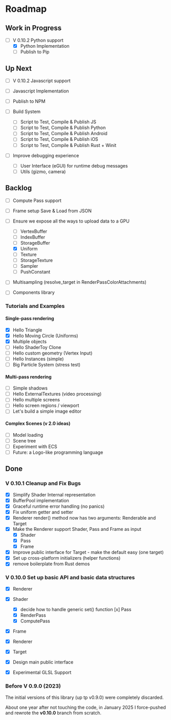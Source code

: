 # Roadmap

## Work in Progress

- [ ] V 0.10.2 Python support
  - [x] Python Implementation
  - [ ] Publish to Pip

## Up Next

- [ ] V 0.10.2 Javascript support
- [ ] Javascript Implementation
- [ ] Publish to NPM

- [ ] Build System

  - [ ] Script to Test, Compile & Publish JS
  - [ ] Script to Test, Compile & Publish Python
  - [ ] Script to Test, Compile & Publish Android
  - [ ] Script to Test, Compile & Publish iOS
  - [ ] Script to Test, Compile & Publish Rust + Winit

- [ ] Improve debugging experience
  - [ ] User Interface (eGUI) for runtime debug messages
  - [ ] Utils (gizmo, camera)

## Backlog

- [ ] Compute Pass support
- [ ] Frame setup Save & Load from JSON
- [ ] Ensure we expose all the ways to upload data to a GPU

  - [ ] VertexBuffer
  - [ ] IndexBuffer
  - [ ] StorageBuffer
  - [x] Uniform
  - [ ] Texture
  - [ ] StorageTexture
  - [ ] Sampler
  - [ ] PushConstant

- [ ] Multisampling (resolve_target in RenderPassColorAttachments)

- [ ] Components library

### Tutorials and Examples

#### Single-pass rendering

- [x] Hello Triangle
- [x] Hello Moving Circle (Uniforms)
- [x] Multiple objects
- [ ] Hello ShaderToy Clone
- [ ] Hello custom geometry (Vertex Input)
- [ ] Hello Instances (simple)
- [ ] Big Particle System (stress test)

#### Multi-pass rendering

- [ ] Simple shadows
- [ ] Hello ExternalTextures (video processing)
- [ ] Hello multiple screens
- [ ] Hello screen regions / viewport
- [ ] Let's build a simple image editor

#### Complex Scenes (v 2.0 ideas)

- [ ] Model loading
- [ ] Scene tree
- [ ] Experiment with ECS
- [ ] Future: a Logo-like programming language

## Done

### V 0.10.1 Cleanup and Fix Bugs

- [x] Simplify Shader Internal representation
- [x] BufferPool implementation
- [x] Graceful runtime error handling (no panics)
- [x] Fix uniform getter and setter
- [x] Renderer render() method now has two arguments: Renderable and Target
- [x] Make the Renderer support Shader, Pass and Frame as input
  - [x] Shader
  - [x] Pass
  - [x] Frame
- [x] Improve public interface for Target - make the default easy (one target)
- [x] Set up cross-platform initializers (helper functions)
- [x] remove boilerplate from Rust demos

### V 0.10.0 Set up basic API and basic data structures

- [x] Renderer
- [x] Shader
  - [x] decide how to handle generic set() function
        [x] Pass
  - [x] RenderPass
  - [x] ComputePass
- [x] Frame
- [x] Renderer
- [x] Target

- [x] Design main public interface
- [x] Experimental GLSL Support

### Before V 0.9.0 (2023)

The initial versions of this library (up tp v0.9.0) were completely discarded.

About one year after not touching the code, in January 2025 I force-pushed and rewrote the **v0.10.0** branch from scratch.
